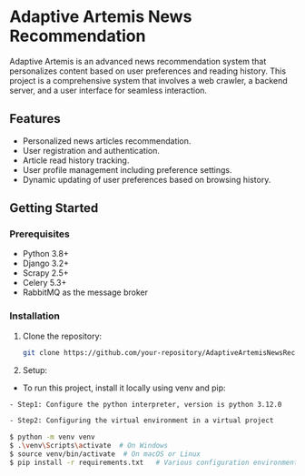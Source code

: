 # Adaptive Artemis News Recommendation

Adaptive Artemis is an advanced news recommendation system that personalizes content based on user preferences and reading history. This project is a comprehensive system that involves a web crawler, a backend server, and a user interface for seamless interaction.

## Features

- Personalized news articles recommendation.
- User registration and authentication.
- Article read history tracking.
- User profile management including preference settings.
- Dynamic updating of user preferences based on browsing history.

## Getting Started

### Prerequisites

- Python 3.8+
- Django 3.2+
- Scrapy 2.5+
- Celery 5.3+
- RabbitMQ as the message broker

### Installation

1. Clone the repository:
   ```sh
   git clone https://github.com/your-repository/AdaptiveArtemisNewsRecommendation.git
2. Setup:
- To run this project, install it locally using venv and pip:
```bash
- Step1: Configure the python interpreter, version is python 3.12.0

- Step2: Configuring the virtual environment in a virtual project

$ python -m venv venv
$ .\venv\Scripts\activate  # On Windows
$ source venv/bin/activate  # On macOS or Linux
$ pip install -r requirements.txt   # Various configuration environment packages
 
